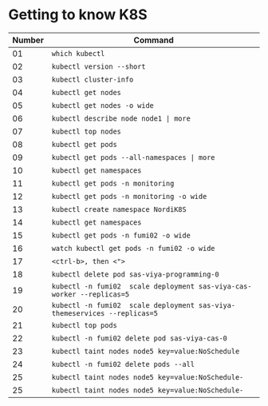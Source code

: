 # Getting to know K8S

| Number | Command |
|----|------------------------|
| 01 | `which kubectl`          |
| 02 | `kubectl version --short` |
| 03 | `kubectl cluster-info` |
| 04 | `kubectl get nodes` |
| 05 | `kubectl get nodes -o wide` |
| 06 | `kubectl describe node node1 \| more` |
| 07 | `kubectl top nodes` |
| 08 | `kubectl get pods` |
| 09 | `kubectl get pods --all-namespaces \| more` |
| 10 | `kubectl get namespaces` |
| 11 | `kubectl get pods -n monitoring` |
| 12 | `kubectl get pods -n monitoring -o wide` |
| 13 | `kubectl create namespace NordiK8S` |
| 14 | `kubectl get namespaces` |
| 15 | `kubectl get pods -n fumi02 -o wide` |
| 16 | `watch kubectl get pods -n fumi02 -o wide` |
| 17 | `<ctrl-b>, then <">` |
| 18 | `kubectl delete pod sas-viya-programming-0` |
| 19 | `kubectl -n fumi02  scale deployment sas-viya-cas-worker --replicas=5` |
| 20 | `kubectl -n fumi02  scale deployment sas-viya-themeservices --replicas=5` |
| 21 | `kubectl top pods` |
| 22 | `kubectl -n fumi02 delete pod sas-viya-cas-0` |
| 23 | `kubectl taint nodes node5 key=value:NoSchedule` |
| 24 | `kubectl -n fumi02 delete pods --all` |
| 25 | `kubectl taint nodes node5 key=value:NoSchedule-` |
| 25 | `kubectl taint nodes node5 key=value:NoSchedule-` |
